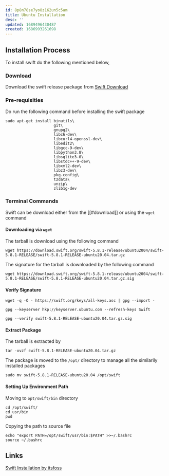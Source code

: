 ```yaml
---
id: 8p8n78se7yo8z162un5c5am
title: Ubuntu Installation
desc: ''
updated: 1689496430487
created: 1686993261698
---
```

## Installation Process

To install swift do the following mentioned below,

### Download

Download the swift release package from [Swift Download](https://www.swift.org/download/)

### Pre-requisities

Do run the following command before installing the swift package

```terminal
sudo apt-get install binutils\
                     git\
                     gnupg2\
                     libc6-dev\
                     libcurl4-openssl-dev\
                     libedit2\
                     libgcc-9-dev\
                     libpython3.8\
                     libsqlite3-0\
                     libstdc++-9-dev\
                     libxml2-dev\
                     libz3-dev\
                     pkg-config\
                     tzdata\
                     unzip\
                     zlib1g-dev
```

### Terminal Commands

Swift can be download either from the [[#download]] or using the `wget` command

#### Downloading via `wget`

The tarball is download using the following command

```terminal
wget https://download.swift.org/swift-5.8.1-release/ubuntu2004/swift-5.8.1-RELEASE/swift-5.8.1-RELEASE-ubuntu20.04.tar.gz
```

 The signature for the tarball is downloaded by the following command

```terminal
wget https://download.swift.org/swift-5.8.1-release/ubuntu2004/swift-5.8.1-RELEASE/swift-5.8.1-RELEASE-ubuntu20.04.tar.gz.sig
```

#### Verify Signature

```terminal
wget -q -O - https://swift.org/keys/all-keys.asc | gpg --import -
```

```terminal
gpg --keyserver hkp://keyserver.ubuntu.com --refresh-keys Swift
```

```terminal
gpg --verify swift-5.8.1-RELEASE-ubuntu20.04.tar.gz.sig
```

#### Extract Package

The tarball is extracted by

```terminal
tar -xvzf swift-5.8.1-RELEASE-ubuntu20.04.tar.gz
```

The package is moved to the `/opt/` directory to manage all the similarily installed packages

```terminal
sudo mv swift-5.8.1-RELEASE-ubuntu20.04 /opt/swift
```

#### Setting Up Environment Path

Moving to `opt/swift/bin` directory

```terminal
cd /opt/swift/
cd usr/bin
pwd
```

Copying the path to source file

```terminal
echo "export PATH=/opt/swift/usr/bin:$PATH" >>~/.bashrc
source ~/.bashrc
```

## Links

[Swift Installation by itsfoss](https://itsfoss.com/use-swift-linux/#installing-swift-on-ubuntu-linux)
